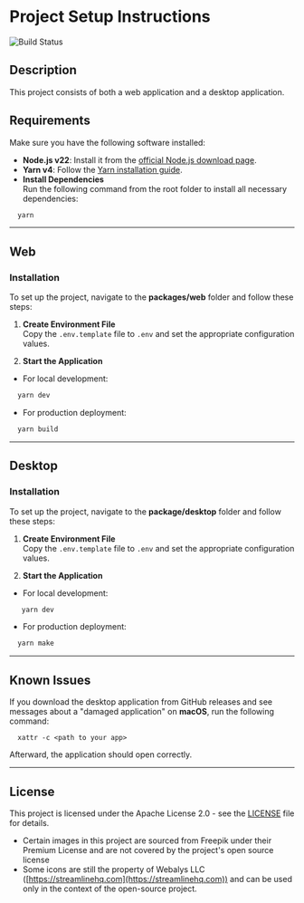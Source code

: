 # Project Setup Instructions

![Build Status](https://img.shields.io/badge/build-passing-brightgreen)

## Description
This project consists of both a web application and a desktop application.

## Requirements

Make sure you have the following software installed:

- **Node.js v22**: Install it from the [official Node.js download page](https://nodejs.org/en/download/package-manager).
- **Yarn v4**: Follow the [Yarn installation guide](https://yarnpkg.com/getting-started/install).
- **Install Dependencies**  
  Run the following command from the root folder to install all necessary dependencies:

```bash
  yarn
```

---

## Web

### Installation

To set up the project, navigate to the **packages/web** folder and follow these steps:

1. **Create Environment File**  
   Copy the `.env.template` file to `.env` and set the appropriate configuration values.

2. **Start the Application**
- For local development:
```bash
  yarn dev
 ```
- For production deployment:
```bash
  yarn build
```

---

## Desktop

### Installation

To set up the project, navigate to the **package/desktop** folder and follow these steps:

1. **Create Environment File**  
   Copy the `.env.template` file to `.env` and set the appropriate configuration values.

2. **Start the Application**
- For local development:
 ```bash
    yarn dev
 ```
- For production deployment:
```bash
  yarn make
```

---

## Known Issues

If you download the desktop application from GitHub releases and see messages about a "damaged application" on **macOS**, run the following command:

```
  xattr -c <path to your app>
```

Afterward, the application should open correctly.

---
## License
This project is licensed under the Apache License 2.0 - see the [LICENSE](./LICENSE) file for details.

- Certain images in this project are sourced from Freepik under their Premium License and are not covered by the project's open source license
- Some icons are still the property of Webalys LLC ([https://streamlinehq.com](https://streamlinehq.com)) and can be used only in the context of the open-source project.